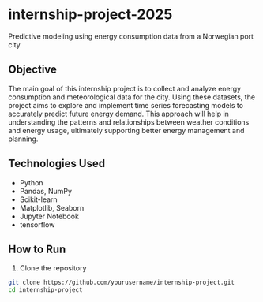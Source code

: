 # internship-project-2025
Predictive modeling using energy consumption data from a Norwegian port city
## Objective
The main goal of this internship project is to collect and analyze energy consumption and meteorological data for the city. Using these datasets, the project aims to explore and implement time series forecasting models to accurately predict future energy demand. This approach will help in understanding the patterns and relationships between weather conditions and energy usage, ultimately supporting better energy management and planning.
## Technologies Used
- Python
- Pandas, NumPy
- Scikit-learn
- Matplotlib, Seaborn
- Jupyter Notebook
- tensorflow
## How to Run

1. Clone the repository
```bash
git clone https://github.com/yourusername/internship-project.git
cd internship-project
